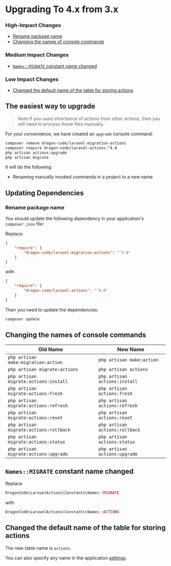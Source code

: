 # Upgrading To 4.x from 3.x

### High-Impact Changes

- [Rename package name](#rename-package-name)
- [Changing the names of console commands](#changing-the-names-of-console-commands)

### Medium Impact Changes

- [`Names::MIGRATE` constant name changed](#names-migrate-constant-name-changed)

### Low Impact Changes

- [Changed the default name of the table for storing actions](#changed-the-default-name-of-the-table-for-storing-actions)

## The easiest way to upgrade

> Note
> If you used inheritance of actions from other actions, then you will need to process these files manually.

For your convenience, we have created an `upgrade` console command:

```bash
composer remove dragon-code/laravel-migration-actions
composer require dragon-code/laravel-actions:^4.0
php artisan actions:upgrade
php artisan migrate
```

It will do the following:

- Renaming manually invoked commands in a project to a new name

## Updating Dependencies

### Rename package name

You should update the following dependency in your application's `composer.json` file:

Replace:

```json
{
    "require": {
        "dragon-code/laravel-migration-actions": "^3.0"
    }
}
```

with

```json
{
    "require": {
        "dragon-code/laravel-actions": "^4.0"
    }
}
```

Then you need to update the dependencies:

```bash
composer update
```

## Changing the names of console commands

| Old Name                               | New Name                       |
|----------------------------------------|--------------------------------|
| `php artisan make:migration:action`    | `php artisan make:action`      |
| `php artisan migrate:actions`          | `php artisan actions`          |
| `php artisan migrate:actions:install`  | `php artisan actions:install`  |
| `php artisan migrate:actions:fresh`    | `php artisan actions:fresh`    |
| `php artisan migrate:actions:refresh`  | `php artisan actions:refresh`  |
| `php artisan migrate:actions:reset`    | `php artisan actions:reset`    |
| `php artisan migrate:actions:rollback` | `php artisan actions:rollback` |
| `php artisan migrate:actions:status`   | `php artisan actions:status`   |
| `php artisan migrate:actions:upgrade`  | `php artisan actions:upgrade`  |

## `Names::MIGRATE` constant name changed

Replace

```php
DragonCode\LaravelActions\Constants\Names::MIGRATE
```

with

```php
DragonCode\LaravelActions\Constants\Names::ACTIONS
```

## Changed the default name of the table for storing actions

The new table name is `actions`.

You can also specify any name in the
application [settings](https://github.com/TheDragonCode/laravel-actions/blob/main/config/actions.php).
